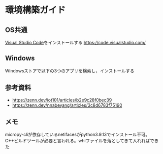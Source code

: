 # 環境構築ガイド

## OS共通
[Visual Studio Code](https://code.visualstudio.com/)をインストールする
https://code.visualstudio.com/

## Windows
Windowsストアで以下の3つのアプリを検索し，インストールする


## 参考資料
- https://zenn.dev/iot101/articles/b2e9c28f0bec39
- https://zenn.dev/nnabeyang/articles/3c8d6783f75190

## メモ
micropy-cliが依存しているnetifacesがpython3.9.13でインストール不可。C++ビルドツールが必要と言われる。whlファイルを落としてきて入れればできた
